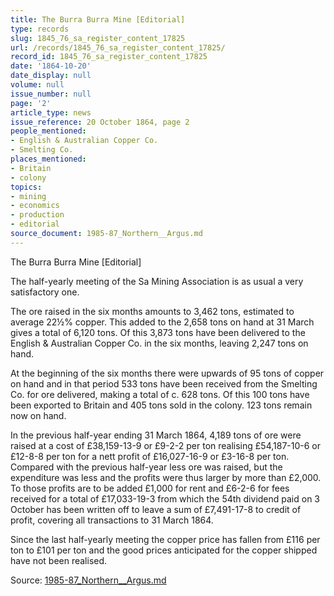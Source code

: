 ```yaml
---
title: The Burra Burra Mine [Editorial]
type: records
slug: 1845_76_sa_register_content_17825
url: /records/1845_76_sa_register_content_17825/
record_id: 1845_76_sa_register_content_17825
date: '1864-10-20'
date_display: null
volume: null
issue_number: null
page: '2'
article_type: news
issue_reference: 20 October 1864, page 2
people_mentioned:
- English & Australian Copper Co.
- Smelting Co.
places_mentioned:
- Britain
- colony
topics:
- mining
- economics
- production
- editorial
source_document: 1985-87_Northern__Argus.md
---
```


The Burra Burra Mine [Editorial]

The half-yearly meeting of the Sa Mining Association is as usual a very satisfactory one.

The ore raised in the six months amounts to 3,462 tons, estimated to average 22½% copper.  This added to the 2,658 tons on hand at 31 March gives a total of 6,120 tons.  Of this 3,873 tons have been delivered to the English & Australian Copper Co. in the six months, leaving 2,247 tons on hand.

At the beginning of the six months there were upwards of 95 tons of copper on hand and in that period 533 tons have been received from the Smelting Co. for ore delivered, making a total of c. 628 tons.  Of this 100 tons have been exported to Britain and 405 tons sold in the colony.  123 tons remain now on hand.

In the previous half-year ending 31 March 1864, 4,189 tons of ore were raised at a cost of £38,159-13-9 or £9-2-2 per ton realising £54,187-10-6 or £12-8-8 per ton for a nett profit of £16,027-16-9 or £3-16-8 per ton.  Compared with the previous half-year less ore was raised, but the expenditure was less and the profits were thus larger by more than £2,000.  To those profits are to be added £1,000 for rent and £6-2-6 for fees received for a total of £17,033-19-3 from which the 54th dividend paid on 3 October has been written off to leave a sum of £7,491-17-8 to credit of profit, covering all transactions to 31 March 1864.

Since the last half-yearly meeting the copper price has fallen from £116 per ton to £101 per ton and the good prices anticipated for the copper shipped have not been realised.

Source: [1985-87_Northern__Argus.md](/downloads/markdown/1985-87_Northern__Argus.md)
